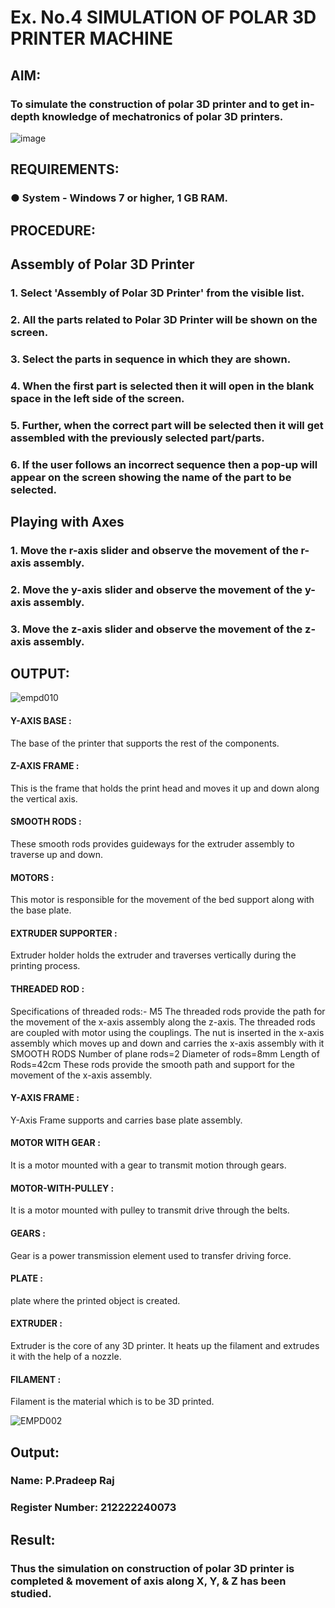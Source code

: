 # Ex. No.4 SIMULATION OF POLAR 3D PRINTER MACHINE
## AIM:
### To simulate the construction of polar 3D printer and to get in-depth knowledge of mechatronics of polar 3D printers.

![image](https://github.com/Sellakumar1987/Ex.-No.-4---SIMULATION-OF-POLAR-3D-PRINTER-MACHINE/assets/113594316/b551f195-9877-49a2-99bb-a9efcfb3381a)

## REQUIREMENTS:
### ●	System - Windows 7 or higher, 1 GB RAM.

## PROCEDURE:

## Assembly of Polar 3D Printer
### 1.	Select 'Assembly of Polar 3D Printer' from the visible list.
### 2.	All the parts related to Polar 3D Printer will be shown on the screen.
### 3.	Select the parts in sequence in which they are shown.
### 4.	When the first part is selected then it will open in the blank space in the left side of the screen.
### 5.	Further, when the correct part will be selected then it will get assembled with the previously selected part/parts.
### 6.	If the user follows an incorrect sequence then a pop-up will appear on the screen showing the name of the part to be selected.

## Playing with Axes
### 1.	Move the r-axis slider and observe the movement of the r-axis assembly.
### 2.	Move the y-axis slider and observe the movement of the y-axis assembly.
### 3.	Move the z-axis slider and observe the movement of the z-axis assembly.

## OUTPUT:

![empd010](https://github.com/sanjaythiyagarajan/Ex.-No.-4---SIMULATION-OF-POLAR-3D-PRINTER-MACHINE/assets/119409242/e82bb558-0b6e-43df-a32f-f02909549e2b)

#### Y-AXIS BASE :
The base of the printer that supports the rest of the components.

####  Z-AXIS FRAME :
This is the frame that holds the print head and moves it up and down along the vertical axis.

#### SMOOTH RODS :
These smooth rods provides guideways for the extruder assembly to traverse up and down.

#### MOTORS :
This motor is responsible for the movement of the bed support along with the base plate.

#### EXTRUDER SUPPORTER :
Extruder holder holds the extruder and traverses vertically during the printing process.

#### THREADED ROD :
Specifications of threaded rods:- M5 The threaded rods provide the path for the movement of the x-axis assembly along the z-axis. The threaded rods are coupled with motor using the couplings. The nut is inserted in the x-axis assembly which moves up and down and carries the x-axis assembly with it SMOOTH RODS Number of plane rods=2 Diameter of rods=8mm Length of Rods=42cm These rods provide the smooth path and support for the movement of the x-axis assembly.

#### Y-AXIS FRAME :
Y-Axis Frame supports and carries base plate assembly.

#### MOTOR WITH GEAR :
It is a motor mounted with a gear to transmit motion through gears.

#### MOTOR-WITH-PULLEY :
It is a motor mounted with pulley to transmit drive through the belts.

#### GEARS :
Gear is a power transmission element used to transfer driving force.

#### PLATE :
plate where the printed object is created.

#### EXTRUDER :
Extruder is the core of any 3D printer. It heats up the filament and extrudes it with the help of a nozzle.

#### FILAMENT :
Filament is the material which is to be 3D printed.



![EMPD002](https://github.com/sanjaythiyagarajan/Ex.-No.-4---SIMULATION-OF-POLAR-3D-PRINTER-MACHINE/assets/119409242/c59772d6-27d7-40ae-9e05-f13476b468de)


## Output:

### Name: P.Pradeep Raj
### Register Number: 212222240073

## Result: 
### Thus the simulation on construction of polar 3D printer is completed & movement of axis along X, Y, & Z has been studied.
